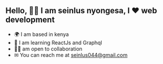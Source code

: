 ## Hello, 👋🏾 I am seinlus nyongesa, I ❤ web development
- 🌍 I am based in kenya
- 🧠 I am learning ReactJs and Graphql
- 🤝🏾 am open to collaboration
- ✉ You can reach me at seinlus044@gmail.com
